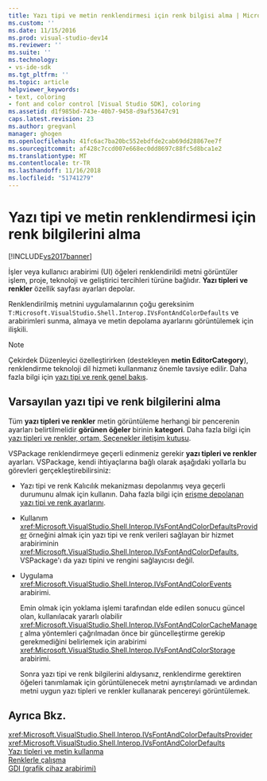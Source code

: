 ```yaml
---
title: Yazı tipi ve metin renklendirmesi için renk bilgisi alma | Microsoft Docs
ms.custom: ''
ms.date: 11/15/2016
ms.prod: visual-studio-dev14
ms.reviewer: ''
ms.suite: ''
ms.technology:
- vs-ide-sdk
ms.tgt_pltfrm: ''
ms.topic: article
helpviewer_keywords:
- text, coloring
- font and color control [Visual Studio SDK], coloring
ms.assetid: d1f985bd-743e-40b7-9458-d9af53647c91
caps.latest.revision: 23
ms.author: gregvanl
manager: ghogen
ms.openlocfilehash: 41fc6ac7ba20bc552ebdfde2cab69dd28867ee7f
ms.sourcegitcommit: af428c7ccd007e668ec0dd8697c88fc5d8bca1e2
ms.translationtype: MT
ms.contentlocale: tr-TR
ms.lasthandoff: 11/16/2018
ms.locfileid: "51741279"
---
```

# <a name="getting-font-and-color-information-for-text-colorization"></a>Yazı tipi ve metin renklendirmesi için renk bilgilerini alma
[!INCLUDE[vs2017banner](../includes/vs2017banner.md)]

İşler veya kullanıcı arabirimi (UI) öğeleri renklendirildi metni görüntüler işlem, proje, teknoloji ve geliştirici tercihleri türüne bağlıdır. **Yazı tipleri ve renkler** özellik sayfası ayarları depolar.  
  
 Renklendirilmiş metnini uygulamalarının çoğu gereksinim `T:Microsoft.VisualStudio.Shell.Interop.IVsFontAndColorDefaults` ve arabirimleri sunma, almaya ve metin depolama ayarlarını görüntülemek için ilişkili.  
  
> [!NOTE]
>  Çekirdek Düzenleyici özelleştirirken (destekleyen **metin EditorCategory**), renklendirme teknoloji dil hizmeti kullanmanız önemle tavsiye edilir. Daha fazla bilgi için [yazı tipi ve renk genel bakış](../extensibility/font-and-color-overview.md).  
  
## <a name="getting-default-font-and-color-information"></a>Varsayılan yazı tipi ve renk bilgilerini alma  
 Tüm **yazı tipleri ve renkler** metin görüntüleme herhangi bir pencerenin ayarları belirtilmelidir **görünen öğeler** birinin **kategori**. Daha fazla bilgi için [yazı tipleri ve renkler, ortam, Seçenekler iletişim kutusu](../ide/reference/fonts-and-colors-environment-options-dialog-box.md).  
  
 VSPackage renklendirmeye geçerli edinmeniz gerekir **yazı tipleri ve renkler** ayarları. VSPackage, kendi ihtiyaçlarına bağlı olarak aşağıdaki yollarla bu görevleri gerçekleştirebilirsiniz:  
  
- Yazı tipi ve renk Kalıcılık mekanizması depolanmış veya geçerli durumunu almak için kullanın. Daha fazla bilgi için [erişme depolanan yazı tipi ve renk ayarlarını](../extensibility/accessing-stored-font-and-color-settings.md).  
  
- Kullanım <xref:Microsoft.VisualStudio.Shell.Interop.IVsFontAndColorDefaultsProvider> örneğini almak için yazı tipi ve renk verileri sağlayan bir hizmet arabiriminin <xref:Microsoft.VisualStudio.Shell.Interop.IVsFontAndColorDefaults>, VSPackage'ı da yazı tipini ve rengini sağlayıcısı değil.  
  
- Uygulama <xref:Microsoft.VisualStudio.Shell.Interop.IVsFontAndColorEvents> arabirimi.  
  
  Emin olmak için yoklama işlemi tarafından elde edilen sonucu güncel olan, kullanılacak yararlı olabilir <xref:Microsoft.VisualStudio.Shell.Interop.IVsFontAndColorCacheManager> alma yöntemleri çağrılmadan önce bir güncelleştirme gerekip gerekmediğini belirlemek için arabirimi <xref:Microsoft.VisualStudio.Shell.Interop.IVsFontAndColorStorage> arabirimi.  
  
  Sonra yazı tipi ve renk bilgilerini aldıysanız, renklendirme gerektiren öğeleri tanımlamak için görüntülenecek metni ayrıştırılamadı ve ardından metni uygun yazı tipleri ve renkler kullanarak pencereyi görüntülemek.  
  
## <a name="see-also"></a>Ayrıca Bkz.  
 <xref:Microsoft.VisualStudio.Shell.Interop.IVsFontAndColorDefaultsProvider>   
 <xref:Microsoft.VisualStudio.Shell.Interop.IVsFontAndColorDefaults>   
 [Yazı tipleri ve metin kullanma](http://msdn.microsoft.com/library/d43640f3-da94-4df2-a29d-a9d021a1c069)   
 [Renklerle çalışma](http://msdn.microsoft.com/library/d34ff96f-241d-494f-abdd-13811ada8cd3)   
 [GDI (grafik cihaz arabirimi)](http://msdn.microsoft.com/en-us/7e1d4540-bb2e-4257-8eee-eee376acba83)

